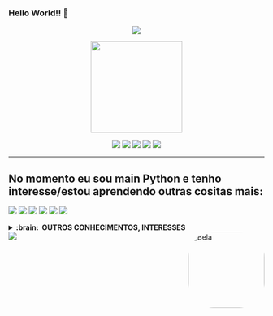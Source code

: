 ### Hello World!! 👋

<p align="center">
<a href="https://github.com/IsabelaCardeal/readme-typing-svg"><img src="https://readme-typing-svg.herokuapp.com?font=Bangers&size=35&duration=6000&color=8040C3&background=FFFFFF00&center=true&vCenter=true&width=600&height=60&lines=Ol%C3%A1%2C+meu+nome+%C3%A9+Isabela;sou+formada+em+Educa%C3%A7%C3%A3o+F%C3%ADsica%2C;mas+amo+o+mundo+virtual%2C;sou+pirada+em+games%2C+tecnologia+e+inova%C3%A7%C3%A3o!!)](https://git.io/typing-svg"></a>
</p>

<p align="center">
<a href="https://github.com/IsabelaCardeal">
<img height="180em" src="https://github-readme-stats.vercel.app/api?username=IsabelaCardeal&show_icons=true&theme=radical&include_all_commits=true&count_private=true"/>
</p>

<div>
<p align="center">
<a href="https://www.linkedin.com/in/isabela-cardeal-de-souza-61358b1b4/" target="_blank"><img src="https://img.shields.io/badge/-LinkedIn-%230077B5?style=for-the-badge&logo=linkedin&logoColor=white" target="_blank"></a> 
<a href="mailto:belinhasouzafjb@gmail.com"><img src="https://img.shields.io/badge/-Gmail-%23333?style=for-the-badge&logo=gmail&logoColor=white" target="_blank"></a>
<a href="https://www.youtube.com/channel/UC74J8pWbJ4eS6_-P-VQC4gQ" target="_blank"><img src="https://img.shields.io/badge/YouTube-FF0000?style=for-the-badge&logo=youtube&logoColor=white" target="_blank"></a>
<a href="https://www.facebook.com/isabela.cardeal.3" target="_blank"><img src="https://img.shields.io/badge/Facebook-1877F2?style=for-the-badge&logo=facebook&logoColor=white" target="_blank"></a>
<a href="https://www.instagram.com/isabelacardeal/" target="_blank"><img src="https://img.shields.io/badge/-Instagram-%23E4405F?style=for-the-badge&logo=instagram&logoColor=white" target="_blank"></a>
<div>
 
    
<hr/>

## No momento eu sou main Python e tenho interesse/estou aprendendo outras cositas mais:
<img src="https://www.vectorlogo.zone/logos/python/python-icon.svg">
<img src="https://www.vectorlogo.zone/logos/w3_html5/w3_html5-icon.svg">
<img src="https://www.vectorlogo.zone/logos/microsoft_azure/microsoft_azure-icon.svg">
<img src="https://www.vectorlogo.zone/logos/microsoft/microsoft-icon.svg">
<img src="https://www.vectorlogo.zone/logos/mysql/mysql-icon.svg">
<img src="https://www.vectorlogo.zone/logos/mongodb/mongodb-icon.svg">

<p></p>

<p></p>

<details>
<summary><b>:brain: &nbsp;OUTROS CONHECIMENTOS, INTERESSES</b></summary>
<br/>
<img src="https://img.shields.io/badge/Counter_Strike-000000?style=for-the-badge&logo=counter-strike&logoColor=white">
<img src="https://img.shields.io/badge/PlayStation-003791?style=for-the-badge&logo=playstation&logoColor=white">
<img src="https://img.shields.io/badge/Steam-000000?style=for-the-badge&logo=steam&logoColor=white">
<img src="https://img.shields.io/badge/Riot_Games-D32936?style=for-the-badge&logo=riot-games&logoColor=white">
<img src="https://img.shields.io/badge/Binance-FCD535?style=for-the-badge&logo=binance&logoColor=white">
<img src="https://img.shields.io/badge/Ethereum-3C3C3D?style=for-the-badge&logo=Ethereum&logoColor=white">
<img src="https://img.shields.io/badge/PyCharm-000000.svg?&style=for-the-badge&logo=PyCharm&logoColor=white">
<img src="https://img.shields.io/badge/freecodecamp-27273D?style=for-the-badge&logo=freecodecamp&logoColor=white">
<img src="https://img.shields.io/badge/Udemy-EC5252?style=for-the-badge&logo=Udemy&logoColor=white">
<img src="https://img.shields.io/badge/Brave-FF1B2D?style=for-the-badge&logo=Brave&logoColor=white">
</details>
 
  
<img src="http://ForTheBadge.com/images/badges/built-with-swag.svg">  
<img align="right" alt="Bela" height="150" style="border-radius:50px;"
     src="https://user-images.githubusercontent.com/102563782/170606682-eacb5d9d-48da-4e7d-902c-5fe34c92b788.gif">
  
 
